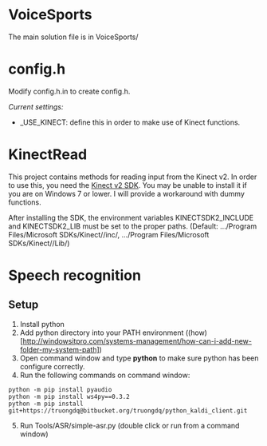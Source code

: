 # VoiceSports

The main solution file is in VoiceSports/

# config.h

Modify config.h.in to create config.h.

*Current settings:*
* _USE_KINECT: define this in order to make use of Kinect functions.

# KinectRead
This project contains methods for reading input from the Kinect v2. In order to use this, you need the [Kinect v2 SDK](http://www.microsoft.com/en-us/download/details.aspx?id=44561). You may be unable to install it if you are on Windows 7 or lower. I will provide a workaround with dummy functions.

After installing the SDK, the environment variables KINECTSDK2_INCLUDE and KINECTSDK2_LIB must be set to the proper paths. (Default: .../Program Files/Microsoft SDKs/Kinect/<version>/inc/, .../Program Files/Microsoft SDKs/Kinect/<version>/Lib/)

# Speech recognition
## Setup
1. Install python
2. Add python directory into your PATH environment ((how)[http://windowsitpro.com/systems-management/how-can-i-add-new-folder-my-system-path])
3. Open command window and type __python__ to make sure python has been configure correctly.
4. Run the following commands on command window:
```
python -m pip install pyaudio
python -m pip install ws4py==0.3.2
python -m pip install git+https://truongdq@bitbucket.org/truongdq/python_kaldi_client.git
```
5. Run Tools/ASR/simple-asr.py (double click or run from a command window)